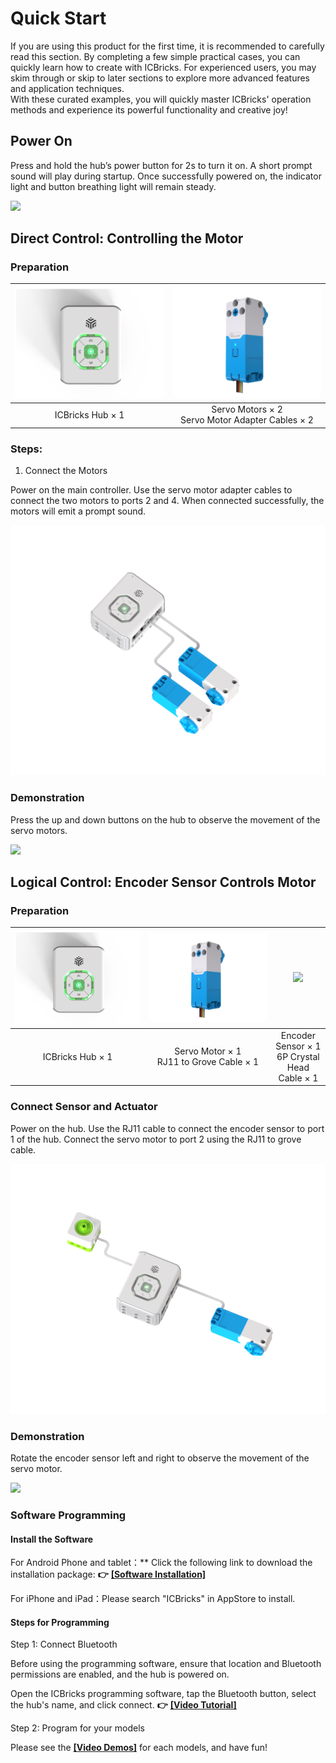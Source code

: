 # Quick Start
If you are using this product for the first time, it is recommended to carefully read this section. By completing a few simple practical cases, you can quickly learn how to create with ICBricks. For experienced users, you may skim through or skip to later sections to explore more advanced features and application techniques.  
With these curated examples, you will quickly master ICBricks' operation methods and experience its powerful functionality and creative joy!  

## Power On  
Press and hold the hub’s power button for 2s to turn it on. A short prompt sound will play during startup. Once successfully powered on, the indicator light and button breathing light will remain steady.   

![](img/quickstart01.gif)

## Direct Control: Controlling the Motor  
### Preparation
| ![](img/quickstart02.png) | ![](img/quickstart03.png) |
| :---: | :---: |
| ICBricks Hub × 1 |  Servo Motors  × 2 <br/>  Servo Motor Adapter Cables × 2   |


### Steps:  
 1.  Connect the Motors  

Power on the main controller. Use the servo motor adapter cables to connect the two motors to ports 2 and 4. When connected successfully, the motors will emit a prompt sound.  

![](img/quickstart04.png)

### Demonstration  
Press the up and down buttons on the hub to observe the movement of the servo motors.  

![](img/quickstart05.gif)

## Logical Control: Encoder Sensor Controls Motor  
### Preparation
| ![](img/quickstart06.png) | ![](img/quickstart07.png) | ![](img/quickstart08.jpeg) |
| :---: | :---: | :---: |
| ICBricks Hub × 1 |  Servo Motor × 1<br/>  RJ11 to Grove Cable × 1 |  Encoder Sensor × 1  <br/> 6P Crystal Head Cable × 1   |


###  Connect Sensor and Actuator  
Power on the hub. Use the RJ11 cable to connect the encoder sensor to port 1 of the hub. Connect the servo motor to port 2 using the RJ11 to grove cable.  

![](img/quickstart09.png)

### Demonstration  
Rotate the encoder sensor left and right to observe the movement of the servo motor.  

![](img/quickstart10.gif)



### Software Programming  
#### Install the Software  
For Android Phone and tablet：** Click the following link to download the installation package: **👉** **[**[Software Installation]**](https://drive.google.com/file/d/1hVLuggfW94oNK4z1C7KD4covAsvXX-bs/view?usp=drive_link)**

For iPhone and iPad：Please search "ICBricks" in AppStore to install.


#### Steps for Programming  
Step 1: Connect Bluetooth

Before using the programming software, ensure that location and Bluetooth permissions are enabled, and the hub is powered on.  

Open the ICBricks programming software, tap the Bluetooth button, select the hub's name, and click connect.  **👉** **[**[Video Tutorial]**](https://youtu.be/tK44lAONO38?si=Y6tQuKUXNIx9lWHfhttps://youtu.be/tK44lAONO38?si=Y6tQuKUXNIx9lWHf)**



Step 2: Program for your models

Please see the **[**[Video Demos]**](https://youtube.com/playlist?list=PLscVLoYXLLuQBjYYXvYsV2vKMByFHE0Z_&si=dIswif3nJ2LiYkm1)** for each models, and have fun!





